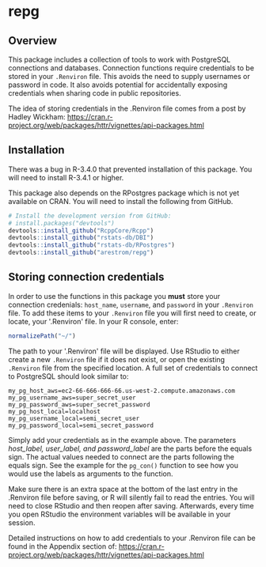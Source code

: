 
repg
====

Overview
--------

This package includes a collection of tools to work with PostgreSQL connections and databases. Connection functions require credentials to be stored in your `.Renviron` file. This avoids the need to supply usernames or password in code. It also avoids potential for accidentally exposing credentials when sharing code in public repositories.

The idea of storing credentials in the .Renviron file comes from a post by Hadley Wickham: <https://cran.r-project.org/web/packages/httr/vignettes/api-packages.html>

Installation
------------

There was a bug in R-3.4.0 that prevented installation of this package. You will need to install R-3.4.1 or higher.

This package also depends on the RPostgres package which is not yet available on CRAN. You will need to install the following from GitHub.

``` r
# Install the development version from GitHub:
# install.packages("devtools")
devtools::install_github("RcppCore/Rcpp")
devtools::install_github("rstats-db/DBI")
devtools::install_github("rstats-db/RPostgres")
devtools::install_github("arestrom/repg")
```

Storing connection credentials
------------------------------

In order to use the functions in this package you **must** store your connection credenials: `host_name`, `username`, and `password` in your `.Renviron` file. To add these items to your `.Renviron` file you will first need to create, or locate, your '.Renviron' file. In your R console, enter:

``` r
normalizePath("~/")
```

The path to your '.Renviron' file will be displayed. Use RStudio to either create a new `.Renviron` file if it does not exist, or open the existing `.Renviron` file from the specified location. A full set of credentials to connect to PostgreSQL should look similar to:

    my_pg_host_aws=ec2-66-666-666-66.us-west-2.compute.amazonaws.com
    my_pg_username_aws=super_secret_user
    my_pg_password_aws=super_secret_password
    my_pg_host_local=localhost
    my_pg_username_local=semi_secret_user
    my_pg_password_local=semi_secret_password

Simply add your credentials as in the example above. The parameters *host\_label, user\_label, and password\_label* are the parts before the equals sign. The actual values needed to connect are the parts following the equals sign. See the example for the `pg_con()` function to see how you would use the labels as arguments to the function.

Make sure there is an extra space at the bottom of the last entry in the .Renviron file before saving, or R will silently fail to read the entries. You will need to close RStudio and then reopen after saving. Afterwards, every time you open RStudio the environment variables will be available in your session.

Detailed instructions on how to add credentials to your .Renviron file can be found in the Appendix section of: <https://cran.r-project.org/web/packages/httr/vignettes/api-packages.html>
